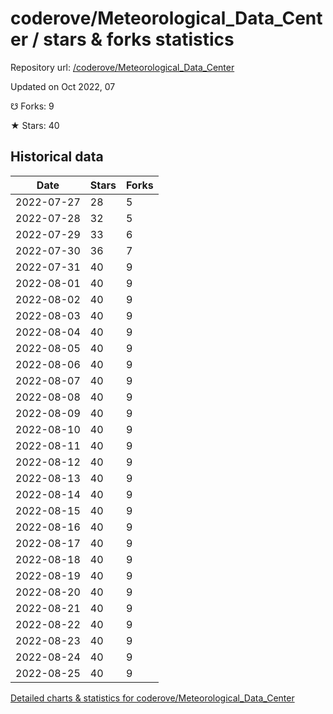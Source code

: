 # coderove/Meteorological_Data_Center / stars & forks statistics

Repository url: [/coderove/Meteorological_Data_Center](https://github.com/coderove/Meteorological_Data_Center)

Updated on Oct 2022, 07

☋ Forks: 9

★ Stars: 40

## Historical data
| Date | Stars | Forks |
|------|-------|-------|
| 2022-07-27 | 28 | 5 | 
| 2022-07-28 | 32 | 5 | 
| 2022-07-29 | 33 | 6 | 
| 2022-07-30 | 36 | 7 | 
| 2022-07-31 | 40 | 9 | 
| 2022-08-01 | 40 | 9 | 
| 2022-08-02 | 40 | 9 | 
| 2022-08-03 | 40 | 9 | 
| 2022-08-04 | 40 | 9 | 
| 2022-08-05 | 40 | 9 | 
| 2022-08-06 | 40 | 9 | 
| 2022-08-07 | 40 | 9 | 
| 2022-08-08 | 40 | 9 | 
| 2022-08-09 | 40 | 9 | 
| 2022-08-10 | 40 | 9 | 
| 2022-08-11 | 40 | 9 | 
| 2022-08-12 | 40 | 9 | 
| 2022-08-13 | 40 | 9 | 
| 2022-08-14 | 40 | 9 | 
| 2022-08-15 | 40 | 9 | 
| 2022-08-16 | 40 | 9 | 
| 2022-08-17 | 40 | 9 | 
| 2022-08-18 | 40 | 9 | 
| 2022-08-19 | 40 | 9 | 
| 2022-08-20 | 40 | 9 | 
| 2022-08-21 | 40 | 9 | 
| 2022-08-22 | 40 | 9 | 
| 2022-08-23 | 40 | 9 | 
| 2022-08-24 | 40 | 9 | 
| 2022-08-25 | 40 | 9 | 


[Detailed charts & statistics for coderove/Meteorological_Data_Center](https://reviewgithub.com/rep/coderove/Meteorological_Data_Center)
